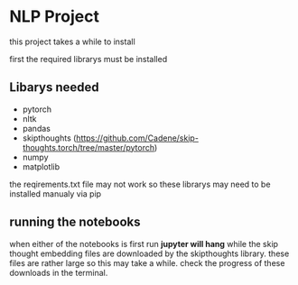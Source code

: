 # NLP Project
this project takes a while to install

first the required librarys must be installed

## Libarys needed
* pytorch
* nltk
* pandas
* skipthoughts (https://github.com/Cadene/skip-thoughts.torch/tree/master/pytorch)
* numpy
* matplotlib

the reqirements.txt file may not work so these librarys may need to be installed manualy via pip

## running the notebooks
when either of the notebooks is first run **jupyter will hang** while the skip thought embedding files are downloaded by the skipthoughts library. these files are rather large so this may take a while. check the progress of these downloads in the terminal.
